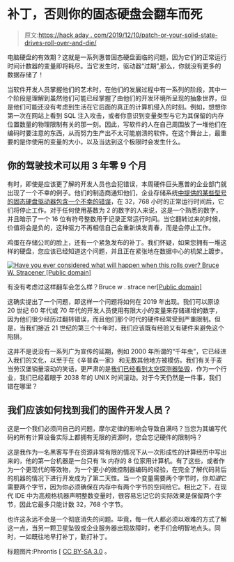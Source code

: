 # 补丁，否则你的固态硬盘会翻车而死

> 原文:[https://hack aday . com/2019/12/10/patch-or-your-solid-state-drives-roll-over-and-die/](https://hackaday.com/2019/12/10/patch-or-your-solid-state-drives-roll-over-and-die/)

电脑硬盘的有效期？这就是一系列惠普固态硬盘面临的问题，因为它们的正常运行时间计数器的变量即将耗尽。当它发生时，驱动器“过期”,那么，你就没有更多的数据存储了！

当软件开发人员掌握他们的艺术时，在他们的发展过程中有一系列的阶段，其中一个阶段是理解到虽然他们可能已经掌握了由他们的开发环境所呈现的抽象世界，但是他们可能还没有考虑到生活在它后面的真正的计算机侵入的时刻。例如，想想你第一次在网站上看到 SQL 注入攻击，或者你意识到变量类型与它为其保留的内存位置数量的物理限制有关的那一刻。因此，写软件的人在自己周围放了一堆他们在编码时要注意的东西，从而努力生产出不太可能崩溃的软件。在这个舞台上，最重要的是你使用的变量的大小，以及当达到这个极限时会发生什么。

## 你的驾驶技术可以用 3 年零 9 个月

有时，即使是应该更了解的开发人员也会犯错误，本周硬件巨头惠普的企业部门就出现了一个不幸的例子。他们的制造商通知他们，企业存储系统[中提供的某些型号的固态硬盘驱动器包含一个不幸的错误](https://support.hpe.com/hpsc/doc/public/display?docId=emr_na-a00092491en_us)，在 32，768 小时的正常运行时间后，它们将停止工作。对于任何使用基数为 2 的数字的人来说，这是一个熟悉的数字，并且暗示了一个 16 位有符号整数用于记录正常运行时间。当它翻转过来的时候，价值将会是负的，这种驱力不再相信自己会重新焕发青春，而是会停止工作。

鸡蛋在存储公司的脸上，还有一个紧急发布的补丁。我们怀疑，如果您拥有一堆这样的硬盘，您应该已经知道这个问题，并且正在紧张地在数据中心的机架上踱步。

[![Have you ever considered what will happen when this rolls over? Bruce W. Stracener [Public domain]](../Images/5b523a907314432576c6a219351a662c.png)](https://hackaday.com/wp-content/uploads/2019/12/894px-Pine_Bluff_McDonalds_1962_Sign.jpg) 

有没有考虑过这样翻车会怎么样？Bruce w . strace ner[[Public domain]](https://commons.wikimedia.org/wiki/File:Pine_Bluff_McDonalds_1962_Sign.jpg)

这确实提出了一个问题，即这样一个问题将如何在 2019 年出现。我们可以原谅 20 世纪 60 年代或 70 年代的开发人员使用有限大小的变量来存储递增的数字，因为他们很少经历过翻转错误，而且他们那个时代的硬件经常受到严重限制。但是，当我们接近 21 世纪的第三个十年时，我们应该既有经验又有硬件来避免这个陷阱。

这并不是说没有一系列广为宣传的延期，例如 2000 年所谓的“千年虫”，它已经进入我们的文化，以至于在《辛普森一家》 和无数其他地方被模仿。我们有关于麦当劳汉堡销量滚动的笑话，更严肃的是[我们已经看到太空探测器坠毁](https://en.wikipedia.org/wiki/Deep_Impact_(spacecraft)#Contact_lost_and_end_of_mission)，作为一个行业，我们已经着眼于 2038 年的 UNIX 时间滚动。对于今天仍然是一件事，我们错在哪里？

## 我们应该如何找到我们的固件开发人员？

这是一个我们必须问自己的问题，摩尔定律的影响会导致自满吗？当您为其编写代码的所有计算设备实际上都拥有无限的资源时，您会忘记硬件的限制吗？

这是我作为一名黑客写手在资源非常有限的情况下从一次形成性的计算经历中写出来的，他的第一台机器是一台只有 1k 内存的 8 位家用计算机。有了这些，或者作为一个更现代的等效物，为一个更小的微控制器编码的经验，在完全了解代码背后的机器的情况下进行开发成为了第二天性。当一个变量需要两个字节时，你*知道*它需要两个字节，因为你必须确保在内存中有两个字节的空间给它。相比之下，在现代 IDE 中为高规格机器声明整数变量时，很容易忘记它的实际效果是保留两个字节，因此它最多只能计数 32，768 个字节。

也许这永远不会是一个彻底消失的问题。毕竟，每一代人都必须以艰难的方式了解这一点，当另一颗卫星坠毁或企业服务器出现故障时，老手们会明智地点头。同时，一如既往地早打补丁，勤打补丁。

标题图片:Phrontis [ [CC BY-SA 3.0](https://commons.wikimedia.org/wiki/File:BetriebsstundenzaehlerGE_mod03_res.jpg) 。